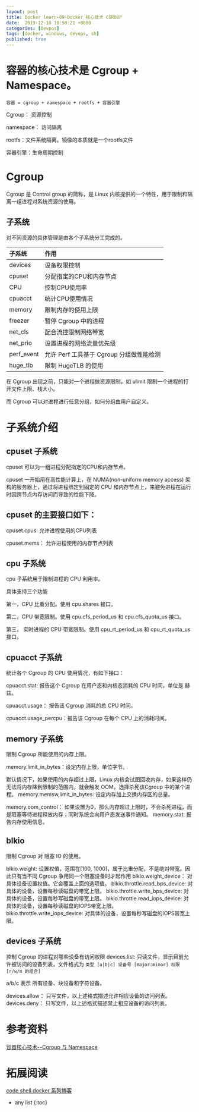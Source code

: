 ```yaml
---
layout: post
title: Docker learn-09-Docker 核心技术 CGROUP
date:  2019-12-18 10:50:21 +0800
categories: [Devpos]
tags: [docker, windows, devops, sh]
published: true
---
```


# 容器的核心技术是 Cgroup + Namespace。

```
容器 = cgroup + namespace + rootfs + 容器引擎
```

Cgroup： 资源控制

namespace： 访问隔离

rootfs：文件系统隔离。镜像的本质就是一个rootfs文件

容器引擎：生命周期控制

# Cgroup

Cgroup 是 Control group 的简称，是 Linux 内核提供的一个特性，用于限制和隔离一组进程对系统资源的使用。

## 子系统

对不同资源的具体管理是由各个子系统分工完成的。

| 子系统		 | 作用 |
|:---|:---|
| devices		 | 设备权限控制 |
| cpuset		 | 分配指定的CPU和内存节点 |
| CPU			 | 控制CPU使用率 |
| cpuacct		 | 统计CPU使用情况 |
| memory		 | 限制内存的使用上限 |
| freezer		 | 暂停 Cgroup 中的进程 |
| net_cls		 | 配合流控限制网络带宽 |
| net_prio	 | 设置进程的网络流量优先级 |
| perf_event	 | 允许 Perf 工具基于 Cgroup 分组做性能检测 |
| huge_tlb	 | 限制 HugeTLB 的使用 |

在 Cgroup 出现之前，只能对一个进程做资源限制，如 ulimit 限制一个进程的打开文件上限、栈大小。

而 Cgroup 可以对进程进行任意分组，如何分组由用户自定义。

# 子系统介绍

## cpuset 子系统

cpuset 可以为一组进程分配指定的CPU和内存节点。 

cpuset 一开始用在高性能计算上，在 NUMA(non-uniform memory access) 架构的服务器上，通过将进程绑定到固定的 CPU 和内存节点上，来避免进程在运行时因跨节点内存访问而导致的性能下降。

## cpuset 的主要接口如下：

cpuset.cpus: 允许进程使用的CPU列表

cpuset.mems： 允许进程使用的内存节点列表

## cpu 子系统

cpu 子系统用于限制进程的 CPU 利用率。

具体支持三个功能

第一，CPU 比重分配。使用 cpu.shares 接口。

第二，CPU 带宽限制。使用 cpu.cfs_period_us 和 cpu.cfs_quota_us 接口。

第三， 实时进程的 CPU 带宽限制。使用 cpu_rt_period_us 和 cpu_rt_quota_us 接口。

## cpuacct 子系统

统计各个 Cgroup 的 CPU 使用情况，有如下接口：

cpuacct.stat: 报告这个 Cgroup 在用户态和内核态消耗的 CPU 时间，单位是 赫兹。

cpuacct.usage： 报告该 Cgroup 消耗的总 CPU 时间。

cpuacct.usage_percpu：报告该 Cgroup 在每个 CPU 上的消耗时间。

## memory 子系统

限制 Cgroup 所能使用的内存上限。

memory.limit_in_bytes：设定内存上限，单位字节。

默认情况下，如果使用的内存超过上限，Linux 内核会试图回收内存，如果这样仍无法将内存降到限制的范围内，就会触发 OOM，选择杀死该Cgroup 中的某个进程。
memory.memsw,limit_in_bytes: 设定内存加上交换内存区的总量。

memory.oom_control： 如果设置为0，那么内存超过上限时，不会杀死进程，而是阻塞等待进程释放内存；同时系统会向用户态发送事件通知。
memory.stat: 报告内存使用信息。

## blkio

限制 Cgroup 对 阻塞 IO 的使用。

blkio.weight: 设置权值，范围在[100, 1000]，属于比重分配，不是绝对带宽。因此只有当不同 Cgroup 争用同一个阻塞设备时才起作用
blkio.weight_device： 对具体设备设置权值。它会覆盖上面的选项值。
blkio.throttle.read_bps_device: 对具体的设备，设置每秒读磁盘的带宽上限。
blkio.throttle.write_bps_device: 对具体的设备，设置每秒写磁盘的带宽上限。
blkio.throttle.read_iops_device: 对具体的设备，设置每秒读磁盘的IOPS带宽上限。
blkio.throttle.write_iops_device: 对具体的设备，设置每秒写磁盘的IOPS带宽上限。

## devices 子系统

控制 Cgroup 的进程对哪些设备有访问权限
devices.list: 只读文件，显示目前允许被访问的设备列表，文件格式为
`类型 [a|b|c] 设备号 [major:minor] 权限 [r/w/m 的组合]`

a/b/c 表示 所有设备、块设备和字符设备。

devices.allow： 只写文件，以上述格式描述允许相应设备的访问列表。
devices.deny： 只写文件，以上述格式描述禁止相应设备的访问列表。



# 参考资料

[容器核心技术--Cgroup 与 Namespace](https://www.jianshu.com/p/ab423c3db59d)

# 拓展阅读

[code shell docker 系列博客](https://coolshell.cn/tag/docker)

* any list
{:toc}